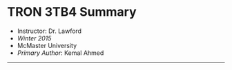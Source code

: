 TRON 3TB4 Summary
=================

* Instructor: Dr. Lawford 
* *Winter 2015*
* McMaster University
* *Primary Author*: Kemal Ahmed

-------------------------------
